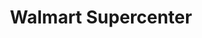 ---
title: "Walmart Supercenter"
url: /miami-gardens/walmart-supercenter-northwest-27th-avenue/
shop: Supermarkt
---